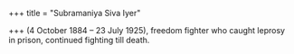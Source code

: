 +++
title = "Subramaniya Siva Iyer"

+++
(4 October 1884 – 23 July 1925), freedom fighter who caught leprosy in prison, continued fighting till death.